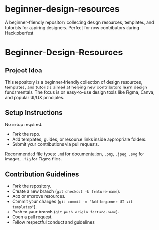 # beginner-design-resources
A beginner-friendly repository collecting design resources, templates, and tutorials for aspiring designers. Perfect for new contributors during Hacktoberfest
# Beginner-Design-Resources

## Project Idea
This repository is a beginner-friendly collection of design resources, templates, and tutorials aimed at helping new contributors learn design fundamentals. The focus is on easy-to-use design tools like Figma, Canva, and popular UI/UX principles.

## Setup Instructions
No setup required:
- Fork the repo.
- Add templates, guides, or resource links inside appropriate folders.
- Submit your contributions via pull requests.

Recommended file types: `.md` for documentation, `.png`, `.jpeg`, `.svg` for images, `.fig` for Figma files.

## Contribution Guidelines
- Fork the repository.
- Create a new branch (`git checkout -b feature-name`).
- Add or improve resources.
- Commit your changes (`git commit -m "Add beginner UI kit templates"`).
- Push to your branch (`git push origin feature-name`).
- Open a pull request.
- Follow respectful conduct and guidelines.
